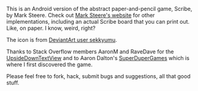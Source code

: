 This is an Android version of the abstract paper-and-pencil game, Scribe, by Mark 
Steere. Check out [Mark Steere's website](http://www.marksteeregames.com) for other 
implementations, including an actual Scribe board that you can print out. Like, 
on paper. I know, weird, right?

The icon is from [DeviantArt user sekkyumu](http://sekkyumu.deviantart.com/art/Developpers-Icons-63052312).

Thanks to Stack Overflow members AaronM and RaveDave for the [UpsideDownTextView](http://stackoverflow.com/questions/2558257) and to Aaron Dalton's [SuperDuperGames](http://superdupergames.org/) which is where I first discovered the game.

Please feel free to fork, hack, submit bugs and suggestions, all that good stuff.
